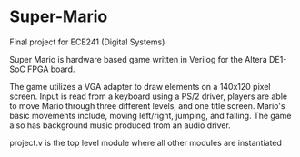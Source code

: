# Super-Mario
Final project for ECE241 (Digital Systems)

Super Mario is hardware based game written in Verilog for the Altera DE1-SoC FPGA board. 

The game utilizes a VGA adapter to draw elements on a 140x120 pixel screen. Input is read from a keyboard using a PS/2 driver, players are able to move Mario through three different levels, and one title screen. Mario's basic movements include, moving left/right, jumping, and falling. The game also has background music produced from an audio driver. 

project.v is the top level module where all other modules are instantiated
